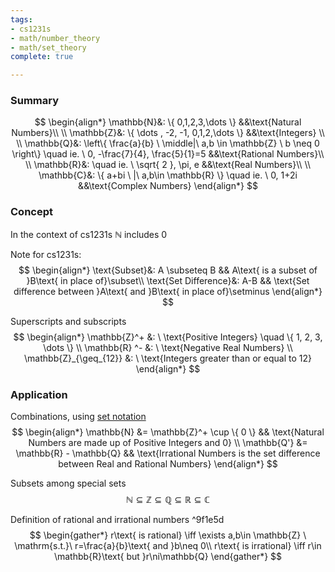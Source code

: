 ```yaml
---
tags:
- cs1231s
- math/number_theory
- math/set_theory
complete: true

---
```



### Summary
$$
\begin{align*}
\mathbb{N}&: \{ 0,1,2,3,\dots \} &&\text{Natural Numbers}\\
\\
\mathbb{Z}&: \{ \dots , -2, -1, 0,1,2,\dots \} &&\text{Integers} \\
\\
\mathbb{Q}&: \left\{  \frac{a}{b} \ \middle|\ a,b \in \mathbb{Z} \ b \neq 0 \right\} \quad ie. \ 0, -\frac{7}{4}, \frac{5}{1}=5 &&\text{Rational Numbers}\\
\\
\mathbb{R}&: \quad ie. \ \sqrt{ 2 }, \pi, e &&\text{Real Numbers}\\
\\
\mathbb{C}&: \{ a+bi \ |\ a,b\in \mathbb{R} \} \quad ie. \ 0, 1+2i &&\text{Complex Numbers}
\end{align*}
$$

### Concept
In the context of cs1231s $\mathbb{N}$ includes 0

Note for cs1231s:
$$
\begin{align*}
\text{Subset}&: A \subseteq B && A\text{ is a subset of }B\text{ in place of}\subset\\
\text{Set Difference}&: A-B && \text{Set difference between }A\text{ and }B\text{ in place of}\setminus
\end{align*}
$$

Superscripts and subscripts
$$
\begin{align*}
\mathbb{Z}^+ &: \ \text{Positive Integers} \quad \{ 1, 2, 3, \dots \} \\
\mathbb{R} ^- &: \ \text{Negative Real Numbers} \\
\mathbb{Z}_{\geq_{12}} &: \ \text{Integers greater than or equal to 12}
\end{align*}
$$

### Application
Combinations, using [set notation](/labyrinth/notes/math/cs1231s/sets#^490492)
$$
\begin{align*}
\mathbb{N} &= \mathbb{Z}^+ \cup \{ 0 \} && \text{Natural Numbers are made up of Positive Integers and 0} \\
\mathbb{Q'} &= \mathbb{R} - \mathbb{Q} && \text{Irrational Numbers is the set difference between Real and Rational Numbers}
\end{align*}
$$

Subsets among special sets
$$
\mathbb{N} \subseteq \mathbb{Z} \subseteq \mathbb{Q} \subseteq \mathbb{R} \subseteq \mathbb{C}
$$

Definition of rational and irrational numbers ^9f1e5d
$$
\begin{gather*}
r\text{ is rational} \iff \exists a,b\in \mathbb{Z} \ \mathrm{s.t.}\ r=\frac{a}{b}\text{ and }b\neq 0\\
r\text{ is irrational} \iff r\in \mathbb{R}\text{ but }r\ni\mathbb{Q}
\end{gather*}
$$